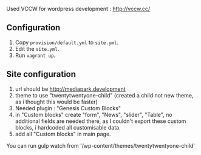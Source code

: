Used VCCW for wordpress development : http://vccw.cc/

## Configuration

1. Copy `provision/default.yml` to `site.yml`.
1. Edit the `site.yml`.
1. Run `vagrant up`.

## Site configuration
1. url should be http://mediapark.development
2. theme to use "twentytwentyone-child"
   (created a child not new theme, as i thought this would be faster)
3. Needed plugin : "Genesis Custom Blocks"
4. in "Custom blocks" create "form", "News", "slider", "Table",
    no additional fields are needed there, as I couldn't export these custom blocks,
    i hardcoded all customisable data.
5. add all "Custom blocks" in main page.

You can run gulp watch from '/wp-content/themes/twentytwentyone-child'
